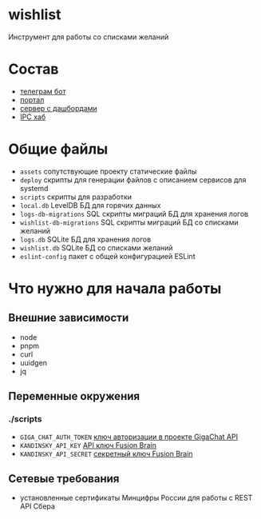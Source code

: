 # wishlist
Инструмент для работы со списками желаний  

# Состав
- [телеграм бот](bot/README.md)
- [портал](portal/README.md)
- [сервер с дашбордами](dashboards-server/README.md)
- [IPC хаб](hub/README.md)

# Общие файлы
- `assets` сопутствующие проекту статические файлы
- `deploy` скрипты для генерации файлов с описанием сервисов для systemd
- `scripts` скрипты для разработки
- `local.db` LevelDB БД для горячих данных
- `logs-db-migrations` SQL скрипты миграций БД для хранения логов
- `wishlist-db-migrations` SQL скрипты миграций БД со списками желаний
- `logs.db` SQLite БД для хранения логов
- `wishlist.db` SQLite БД со списками желаний
- `eslint-config` пакет с общей конфигурацией ESLint

# Что нужно для начала работы
## Внешние зависимости
- node
- pnpm
- curl
- uuidgen
- jq

## Переменные окружения
### ./scripts
- `GIGA_CHAT_AUTH_TOKEN` [ключ авторизации в проекте GigaChat API](https://developers.sber.ru/docs/ru/gigachat/quickstart/ind-using-api)
- `KANDINSKY_API_KEY` [API ключ Fusion Brain](https://fusionbrain.ai/docs/doc/api-dokumentaciya/)
- `KANDINSKY_API_SECRET` [секретный ключ Fusion Brain](https://fusionbrain.ai/docs/doc/api-dokumentaciya/)

## Сетевые требования
- установленные сертификаты Минцифры России для работы с REST API Сбера
